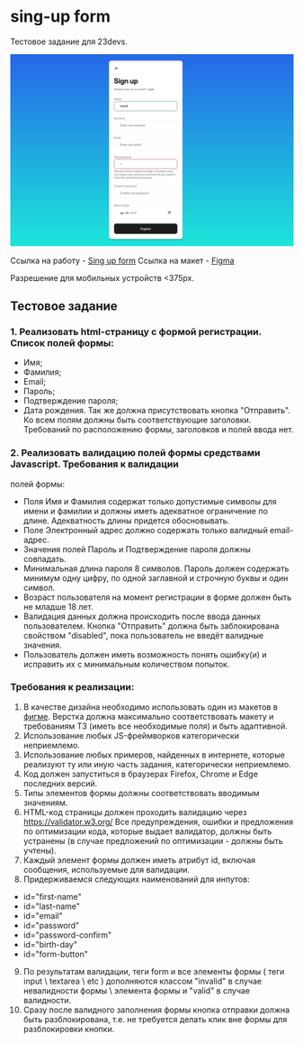 # sing-up form
Тестовое задание для 23devs.

![image](singup.jpg)

Ссылка на работу - [Sing up form](https://mariasuz.github.io/sing-up/)
Ссылка на макет - [Figma](https://www.figma.com/design/B34HAXaZi98a2qEZtMyDj3/20-Screen-Login-%26-Register-Mobile-App-(Community)?node-id=0-1&node-type=canvas&t=RIOAlrCxUMTUXTf8-0)

Разрешение для мобильных устройств <375px.

## Тестовое задание
### 1. Реализовать html-страницу с формой регистрации. Список полей формы:
- Имя;
- Фамилия;
- Email;
- Пароль;
- Подтверждение пароля;
- Дата рождения.
Так же должна присутствовать кнопка "Отправить". Ко всем полям должны быть
соответствующие заголовки. Требований по расположению формы, заголовков и полей
ввода нет.
### 2. Реализовать валидацию полей формы средствами Javascript. Требования к валидации
полей формы:
- Поля Имя и Фамилия содержат только допустимые символы для имени и фамилии
и должны иметь адекватное ограничение по длине. Адекватность длины придется
обосновывать.
- Поле Электронный адрес должно содержать только валидный email-адрес.
- Значения полей Пароль и Подтверждение пароля должны совпадать.
- Минимальная длина пароля 8 символов. Пароль должен содержать минимум одну
цифру, по одной заглавной и строчную буквы и один символ.
- Возраст пользователя на момент регистрации в форме должен быть не младше 18
лет.
- Валидация данных должна происходить после ввода данных пользователем.
Кнопка "Отправить" должна быть заблокирована свойством "disabled", пока
пользователь не введёт валидные значения.
- Пользователь должен иметь возможность понять ошибку(и) и исправить их с
минимальным количеством попыток.
### Требования к реализации:
 1. В качестве дизайна необходимо использовать один из макетов в [фигме](https://www.figma.com/community/file/1370757927948360864/20-screen-login-register-mobile-app). Верстка
должна максимально соответствовать макету и требованиям ТЗ (иметь все необходимые
поля) и быть адаптивной.
2. Использование любых JS-фреймворков категорически неприемлемо.
3. Использование любых примеров, найденных в интернете, которые реализуют ту или иную
часть задания, категорически неприемлемо.
4. Код должен запуститься в браузерах Firefox, Chrome и Edge последних версий.
5. Типы элементов формы должны соответствовать вводимым значениям.
6. HTML-код страницы должен проходить валидацию через https://validator.w3.org/ Все
предупреждения, ошибки и предложения по оптимизации кода, которые выдает
валидатор, должны быть устранены (в случае предложений по оптимизации - должны
быть учтены).
7. Каждый элемент формы должен иметь атрибут id, включая сообщения,
используемые для валидации.
8. Придерживаемся следующих наименований для инпутов:
- id="first-name"
- id="last-name"
- id="email"
- id="password"
- id="password-confirm"
- id="birth-day"
- id="form-button"
9. По результатам валидации, теги form и все элементы формы ( теги input \ textarea \ etc )
дополняются классом "invalid" в случае невалидности формы \ элемента формы и "valid" в
случае валидности.
10. Сразу после валидного заполнения формы кнопка отправки должна быть
разблокирована, т.е. не требуется делать клик вне формы для разблокировки кнопки.
